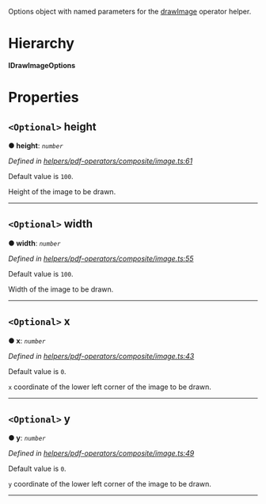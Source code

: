 

Options object with named parameters for the [drawImage](../modules/_helpers_pdf_operators_composite_image_.md#drawimage) operator helper.

# Hierarchy

**IDrawImageOptions**

# Properties

<a id="height"></a>

## `<Optional>` height

**● height**: *`number`*

*Defined in [helpers/pdf-operators/composite/image.ts:61](https://github.com/Hopding/pdf-lib/blob/10ef001/src/helpers/pdf-operators/composite/image.ts#L61)*

Default value is `100`.

Height of the image to be drawn.

___
<a id="width"></a>

## `<Optional>` width

**● width**: *`number`*

*Defined in [helpers/pdf-operators/composite/image.ts:55](https://github.com/Hopding/pdf-lib/blob/10ef001/src/helpers/pdf-operators/composite/image.ts#L55)*

Default value is `100`.

Width of the image to be drawn.

___
<a id="x"></a>

## `<Optional>` x

**● x**: *`number`*

*Defined in [helpers/pdf-operators/composite/image.ts:43](https://github.com/Hopding/pdf-lib/blob/10ef001/src/helpers/pdf-operators/composite/image.ts#L43)*

Default value is `0`.

`x` coordinate of the lower left corner of the image to be drawn.

___
<a id="y"></a>

## `<Optional>` y

**● y**: *`number`*

*Defined in [helpers/pdf-operators/composite/image.ts:49](https://github.com/Hopding/pdf-lib/blob/10ef001/src/helpers/pdf-operators/composite/image.ts#L49)*

Default value is `0`.

`y` coordinate of the lower left corner of the image to be drawn.

___

